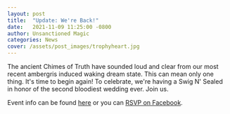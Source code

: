 ```yaml
---
layout: post
title:  "Update: We're Back!"
date:   2021-11-09 11:25:00 -0800
author: Unsanctioned Magic
categories: News
cover: /assets/post_images/trophyheart.jpg
---
```


The ancient Chimes of Truth have sounded loud and clear from our most recent ambergris induced waking dream state. This can mean only one thing. It's time to begin again! To celebrate, we're having a Swig N' Sealed in honor of the second bloodiest wedding ever. Join us.

Event info can be found <a href="https://unsanctionedmagic.com/swig-n'-sealed/2021/11/09/SNS-24.html">here</a> or you can <a href="https://www.facebook.com/events/197806892403405">RSVP on Facebook</a>.